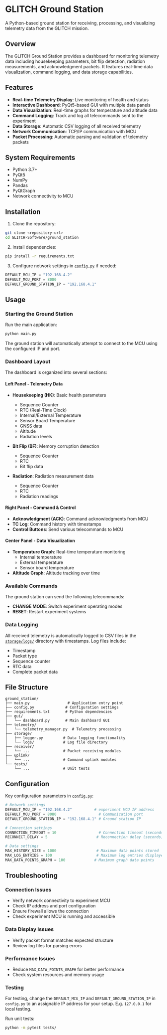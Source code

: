 # GLITCH Ground Station

A Python-based ground station for receiving, processing, and visualizing telemetry data from the GLITCH mission.

## Overview

The GLITCH Ground Station provides a dashboard for monitoring telemetry data including housekeeping parameters, bit flip detection, radiation measurements, and acknowledgment packets. It features real-time data visualization, command logging, and data storage capabilities.

## Features

- **Real-time Telemetry Display**: Live monitoring of health and status
- **Interactive Dashboard**: PyQt5-based GUI with multiple data panels
- **Data Visualization**: Real-time graphs for temperature and altitude data
- **Command Logging**: Track and log all telecommands sent to the experiment
- **Data Storage**: Automatic CSV logging of all received telemetry
- **Network Communication**: TCP/IP communication with MCU
- **Packet Processing**: Automatic parsing and validation of telemetry packets

## System Requirements

- Python 3.7+
- PyQt5
- NumPy
- Pandas
- PyQtGraph
- Network connectivity to MCU

## Installation

1. Clone the repository:
```bash
git clone <repository-url>
cd GLITCH-Software/ground_station
```

2. Install dependencies:
```bash
pip install -r requirements.txt
```

3. Configure network settings in [`config.py`](config.py) if needed:
```python
DEFAULT_MCU_IP = "192.168.4.2"
DEFAULT_MCU_PORT = 8080
DEFAULT_GROUND_STATION_IP = "192.168.4.1"
```

## Usage

### Starting the Ground Station

Run the main application:
```bash
python main.py
```

The ground station will automatically attempt to connect to the MCU using the configured IP and port.

### Dashboard Layout

The dashboard is organized into several sections:

#### Left Panel - Telemetry Data
- **Housekeeping (HK)**: Basic health parameters
  - Sequence Counter
  - RTC (Real-Time Clock)
  - Internal/External Temperature
  - Sensor Board Temperature
  - GNSS data
  - Altitude
  - Radiation levels

- **Bit Flip (BF)**: Memory corruption detection
  - Sequence Counter
  - RTC
  - Bit flip data

- **Radiation**: Radiation measurement data
  - Sequence Counter
  - RTC
  - Radiation readings

#### Right Panel - Command & Control
- **Acknowledgment (ACK)**: Command acknowledgments from MCU
- **TC Log**: Command history with timestamps
- **Control Buttons**: Send various telecommands to MCU

#### Center Panel - Data Visualization
- **Temperature Graph**: Real-time temperature monitoring
  - Internal temperature
  - External temperature
  - Sensor board temperature
- **Altitude Graph**: Altitude tracking over time

### Available Commands

The ground station can send the following telecommands:

- **CHANGE MODE**: Switch experiment operating modes
- **RESET**: Restart experiment systems

### Data Logging

All received telemetry is automatically logged to CSV files in the [`storage/logs/`](storage/logs/) directory with timestamps. Log files include:

- Timestamp
- Packet type
- Sequence counter
- RTC data
- Complete packet data

## File Structure

```
ground_station/
├── main.py                 # Application entry point
├── config.py              # Configuration settings
├── requirements.txt       # Python dependencies
├── gui/
│   └── dashboard.py       # Main dashboard GUI
├── telemetry/
│   └── telemetry_manager.py  # Telemetry processing
├── storage/
│   ├── logger.py         # Data logging functionality
│   └── logs/             # Log file directory
├── receiver/
│   └── ...               # Packet receiving modules
├── uplink/
│   └── ...               # Command uplink modules
└── tests/
    └── ...               # Unit tests
```

## Configuration

Key configuration parameters in [`config.py`](config.py):

```python
# Network settings
DEFAULT_MCU_IP = "192.168.4.2"          # experiment MCU IP address
DEFAULT_MCU_PORT = 8080                   # Communication port
DEFAULT_GROUND_STATION_IP = "192.168.4.1" # Ground station IP

# Connection settings
CONNECTION_TIMEOUT = 10                   # Connection timeout (seconds)
RECONNECT_DELAY = 5                      # Reconnection delay (seconds)

# Data settings
MAX_HISTORY_SIZE = 1000                  # Maximum data points stored
MAX_LOG_ENTRIES = 100                    # Maximum log entries displayed
MAX_DATA_POINTS_GRAPH = 100             # Maximum graph data points
```

## Troubleshooting

### Connection Issues
- Verify network connectivity to experiment MCU
- Check IP address and port configuration
- Ensure firewall allows the connection
- Check experiment MCU is running and accessible

### Data Display Issues
- Verify packet format matches expected structure
- Review log files for parsing errors

### Performance Issues
- Reduce `MAX_DATA_POINTS_GRAPH` for better performance
- Check system resources and memory usage

### Testing
For testing, change the `DEFAULT_MCU_IP` and `DEFAULT_GROUND_STATION_IP` in `config.py` to an assignable IP address for your setup. E.g. `127.0.0.1` for local testing.

Run unit tests:
```bash
python -m pytest tests/
```